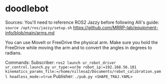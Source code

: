 # doodlebot

Sources:
  You'll need to reference ROS2 Jazzy before following Alli's guide:
    ```source /opt/ros/jazzy/setup.sh```
  https://github.com/MRRP-lab/equipment-info/blob/main/arms.md

You can use MoveIt or FreeDrive the physical arm. Make sure you hold the FreeDrive while moving the arm and to convert the angles in degrees to radians.

Commands:
  Subscriber:
    ```ros2 launch ur_robot_driver ur_control.launch.py ur_type:=ur3e robot_ip:=192.168.56.101 kinematics_params_file:=/home/nillesa2/Documents/robot_calibration.yaml headless_mode:=true```
  Publisher:
    ```./pub.py <SHAPE_TRAJ.YAML>```
